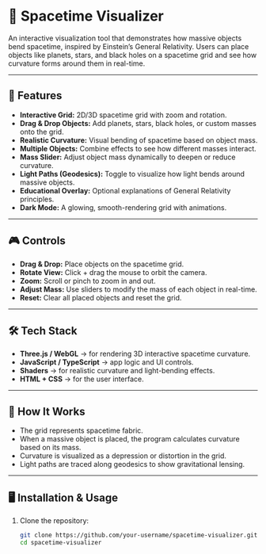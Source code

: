 # 🌌 Spacetime Visualizer

An interactive visualization tool that demonstrates how massive objects bend spacetime, inspired by Einstein’s General Relativity. Users can place objects like planets, stars, and black holes on a spacetime grid and see how curvature forms around them in real-time.

---

## 🚀 Features
- **Interactive Grid:** 2D/3D spacetime grid with zoom and rotation.
- **Drag & Drop Objects:** Add planets, stars, black holes, or custom masses onto the grid.
- **Realistic Curvature:** Visual bending of spacetime based on object mass.
- **Multiple Objects:** Combine effects to see how different masses interact.
- **Mass Slider:** Adjust object mass dynamically to deepen or reduce curvature.
- **Light Paths (Geodesics):** Toggle to visualize how light bends around massive objects.
- **Educational Overlay:** Optional explanations of General Relativity principles.
- **Dark Mode:** A glowing, smooth-rendering grid with animations.

---

## 🎮 Controls
- **Drag & Drop:** Place objects on the spacetime grid.
- **Rotate View:** Click + drag the mouse to orbit the camera.
- **Zoom:** Scroll or pinch to zoom in and out.
- **Adjust Mass:** Use sliders to modify the mass of each object in real-time.
- **Reset:** Clear all placed objects and reset the grid.

---

## 🛠️ Tech Stack
- **Three.js / WebGL** → for rendering 3D interactive spacetime curvature.
- **JavaScript / TypeScript** → app logic and UI controls.
- **Shaders** → for realistic curvature and light-bending effects.
- **HTML + CSS** → for the user interface.

---

## 📖 How It Works
- The grid represents spacetime fabric.  
- When a massive object is placed, the program calculates curvature based on its mass.  
- Curvature is visualized as a depression or distortion in the grid.  
- Light paths are traced along geodesics to show gravitational lensing.  

---

## 🖥️ Installation & Usage
1. Clone the repository:
   ```bash
   git clone https://github.com/your-username/spacetime-visualizer.git
   cd spacetime-visualizer
